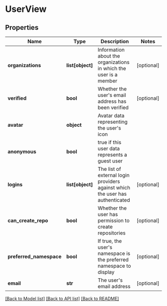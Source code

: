 # UserView

## Properties
Name | Type | Description | Notes
------------ | ------------- | ------------- | -------------
**organizations** | **list[object]** | Information about the organizations in which the user is a member | [optional] 
**verified** | **bool** | Whether the user&#x27;s email address has been verified | [optional] 
**avatar** | **object** | Avatar data representing the user&#x27;s icon | 
**anonymous** | **bool** | true if this user data represents a guest user | 
**logins** | **list[object]** | The list of external login providers against which the user has authenticated | [optional] 
**can_create_repo** | **bool** | Whether the user has permission to create repositories | [optional] 
**preferred_namespace** | **bool** | If true, the user&#x27;s namespace is the preferred namespace to display | [optional] 
**email** | **str** | The user&#x27;s email address | [optional] 

[[Back to Model list]](../README.md#documentation-for-models) [[Back to API list]](../README.md#documentation-for-api-endpoints) [[Back to README]](../README.md)

